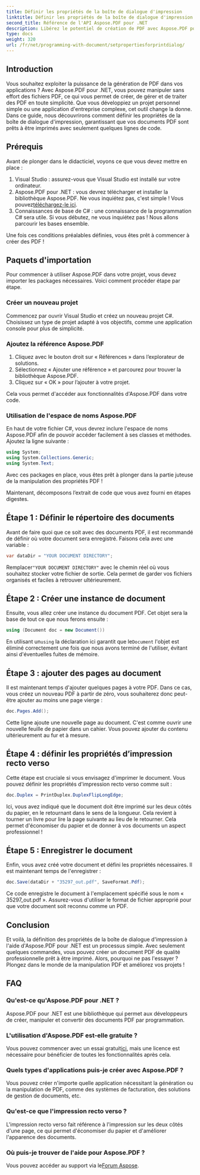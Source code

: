 ```yaml
---
title: Définir les propriétés de la boîte de dialogue d'impression
linktitle: Définir les propriétés de la boîte de dialogue d'impression
second_title: Référence de l'API Aspose.PDF pour .NET
description: Libérez le potentiel de création de PDF avec Aspose.PDF pour .NET. Ce guide vous aide à configurer les propriétés d'impression sans effort.
type: docs
weight: 320
url: /fr/net/programming-with-document/setpropertiesforprintdialog/
---
```

## Introduction

Vous souhaitez exploiter la puissance de la génération de PDF dans vos applications ? Avec Aspose.PDF pour .NET, vous pouvez manipuler sans effort des fichiers PDF, ce qui vous permet de créer, de gérer et de traiter des PDF en toute simplicité. Que vous développiez un projet personnel simple ou une application d'entreprise complexe, cet outil change la donne. Dans ce guide, nous découvrirons comment définir les propriétés de la boîte de dialogue d'impression, garantissant que vos documents PDF sont prêts à être imprimés avec seulement quelques lignes de code.

## Prérequis

Avant de plonger dans le didacticiel, voyons ce que vous devez mettre en place :

1. Visual Studio : assurez-vous que Visual Studio est installé sur votre ordinateur.
2.  Aspose.PDF pour .NET : vous devrez télécharger et installer la bibliothèque Aspose.PDF. Ne vous inquiétez pas, c'est simple ! Vous pouvez[téléchargez-le ici](https://releases.aspose.com/pdf/net/).
3. Connaissances de base de C# : une connaissance de la programmation C# sera utile. Si vous débutez, ne vous inquiétez pas ! Nous allons parcourir les bases ensemble. 

Une fois ces conditions préalables définies, vous êtes prêt à commencer à créer des PDF !

## Paquets d'importation

Pour commencer à utiliser Aspose.PDF dans votre projet, vous devez importer les packages nécessaires. Voici comment procéder étape par étape.

### Créer un nouveau projet

Commencez par ouvrir Visual Studio et créez un nouveau projet C#. Choisissez un type de projet adapté à vos objectifs, comme une application console pour plus de simplicité.

### Ajoutez la référence Aspose.PDF

1. Cliquez avec le bouton droit sur « Références » dans l’explorateur de solutions.
2. Sélectionnez « Ajouter une référence » et parcourez pour trouver la bibliothèque Aspose.PDF.
3. Cliquez sur « OK » pour l’ajouter à votre projet.

Cela vous permet d'accéder aux fonctionnalités d'Aspose.PDF dans votre code.

### Utilisation de l'espace de noms Aspose.PDF

En haut de votre fichier C#, vous devrez inclure l'espace de noms Aspose.PDF afin de pouvoir accéder facilement à ses classes et méthodes. Ajoutez la ligne suivante :

```csharp
using System;
using System.Collections.Generic;
using System.Text;
```

Avec ces packages en place, vous êtes prêt à plonger dans la partie juteuse de la manipulation des propriétés PDF !

Maintenant, décomposons l’extrait de code que vous avez fourni en étapes digestes.

## Étape 1 : Définir le répertoire des documents

Avant de faire quoi que ce soit avec des documents PDF, il est recommandé de définir où votre document sera enregistré. Faisons cela avec une variable :

```csharp
var dataDir = "YOUR DOCUMENT DIRECTORY";
```
 Remplacer`"YOUR DOCUMENT DIRECTORY"` avec le chemin réel où vous souhaitez stocker votre fichier de sortie. Cela permet de garder vos fichiers organisés et faciles à retrouver ultérieurement.

## Étape 2 : Créer une instance de document

Ensuite, vous allez créer une instance du document PDF. Cet objet sera la base de tout ce que nous ferons ensuite :

```csharp
using (Document doc = new Document())
```

 En utilisant un`using` la déclaration ici garantit que le`Document` l'objet est éliminé correctement une fois que nous avons terminé de l'utiliser, évitant ainsi d'éventuelles fuites de mémoire.

## Étape 3 : ajouter des pages au document

Il est maintenant temps d'ajouter quelques pages à votre PDF. Dans ce cas, vous créez un nouveau PDF à partir de zéro, vous souhaiterez donc peut-être ajouter au moins une page vierge :

```csharp
doc.Pages.Add();
```

Cette ligne ajoute une nouvelle page au document. C'est comme ouvrir une nouvelle feuille de papier dans un cahier. Vous pouvez ajouter du contenu ultérieurement au fur et à mesure.

## Étape 4 : définir les propriétés d’impression recto verso

Cette étape est cruciale si vous envisagez d'imprimer le document. Vous pouvez définir les propriétés d'impression recto verso comme suit :

```csharp
doc.Duplex = PrintDuplex.DuplexFlipLongEdge;
```

Ici, vous avez indiqué que le document doit être imprimé sur les deux côtés du papier, en le retournant dans le sens de la longueur. Cela revient à tourner un livre pour lire la page suivante au lieu de le retourner. Cela permet d'économiser du papier et de donner à vos documents un aspect professionnel !

## Étape 5 : Enregistrer le document

Enfin, vous avez créé votre document et défini les propriétés nécessaires. Il est maintenant temps de l'enregistrer :

```csharp
doc.Save(dataDir + "35297_out.pdf", SaveFormat.Pdf);
```

Ce code enregistre le document à l'emplacement spécifié sous le nom « 35297_out.pdf ». Assurez-vous d'utiliser le format de fichier approprié pour que votre document soit reconnu comme un PDF.

## Conclusion

Et voilà, la définition des propriétés de la boîte de dialogue d'impression à l'aide d'Aspose.PDF pour .NET est un processus simple. Avec seulement quelques commandes, vous pouvez créer un document PDF de qualité professionnelle prêt à être imprimé. Alors, pourquoi ne pas l'essayer ? Plongez dans le monde de la manipulation PDF et améliorez vos projets !

## FAQ

### Qu'est-ce qu'Aspose.PDF pour .NET ?
Aspose.PDF pour .NET est une bibliothèque qui permet aux développeurs de créer, manipuler et convertir des documents PDF par programmation.

### L'utilisation d'Aspose.PDF est-elle gratuite ?
 Vous pouvez commencer avec un essai gratuit[ici](https://releases.aspose.com/), mais une licence est nécessaire pour bénéficier de toutes les fonctionnalités après cela.

### Quels types d'applications puis-je créer avec Aspose.PDF ?
Vous pouvez créer n'importe quelle application nécessitant la génération ou la manipulation de PDF, comme des systèmes de facturation, des solutions de gestion de documents, etc.

### Qu'est-ce que l'impression recto verso ?
L'impression recto verso fait référence à l'impression sur les deux côtés d'une page, ce qui permet d'économiser du papier et d'améliorer l'apparence des documents.

### Où puis-je trouver de l'aide pour Aspose.PDF ?
 Vous pouvez accéder au support via le[Forum Aspose](https://forum.aspose.com/c/pdf/10).